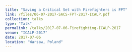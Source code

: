 ```yaml
---
title: "Saving a Critical Set with Firefighters is FPT"
link: /files/06-07-2017-SACS-FPT-2017-ICALP.pdf
collection: talks
type: "Talk"
permalink: /talks/2017-07-06-Firefighting-ICALP-2017
venue: "ICALP-2017"
date: 2017-07-06
location: "Warsaw, Poland"
---
```

<!--[Slides](../files/06-07-2017-SACS-FPT-2017-ICALP.pdf).-->


